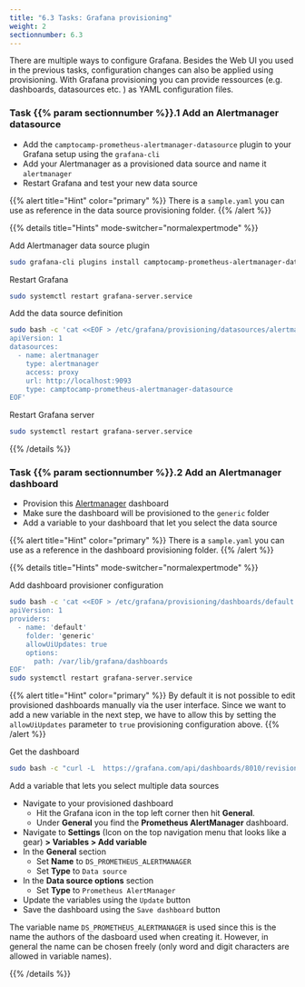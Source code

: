 ```yaml
---
title: "6.3 Tasks: Grafana provisioning"
weight: 2
sectionnumber: 6.3
---
```


There are multiple ways to configure Grafana. Besides the Web UI you used in the previous tasks, configuration changes can also be applied using provisioning. With Grafana provisioning you can provide ressources (e.g. dashboards, datasources etc. ) as YAML configuration files.

### Task {{% param sectionnumber %}}.1 Add an Alertmanager datasource

* Add the `camptocamp-prometheus-alertmanager-datasource` plugin to your Grafana setup using the `grafana-cli`
* Add your Alertmanager as a provisioned data source and name it `alertmanager`
* Restart Grafana and test your new data source

{{% alert title="Hint" color="primary" %}}
There is a `sample.yaml` you can use as reference in the data source provisioning folder.
{{% /alert %}}


{{% details title="Hints" mode-switcher="normalexpertmode" %}}

Add Alertmanager data source plugin

```bash
sudo grafana-cli plugins install camptocamp-prometheus-alertmanager-datasource
```

Restart Grafana

```bash
sudo systemctl restart grafana-server.service
```

Add the data source definition

```bash
sudo bash -c 'cat <<EOF > /etc/grafana/provisioning/datasources/alertmanager.yaml
apiVersion: 1
datasources:
  - name: alertmanager
    type: alertmanager
    access: proxy
    url: http://localhost:9093
    type: camptocamp-prometheus-alertmanager-datasource
EOF'
```

Restart Grafana server

```bash
sudo systemctl restart grafana-server.service
```

{{% /details %}}


### Task {{% param sectionnumber %}}.2 Add an Alertmanager dashboard

* Provision this [Alertmanager](https://grafana.com/grafana/dashboards/8010) dashboard
* Make sure the dashboard will be provisioned to the `generic` folder
* Add a variable to your dashboard that let you select the data source

{{% alert title="Hint" color="primary" %}}
There is a `sample.yaml` you can use as a reference in the dashboard provisioning folder.
{{% /alert %}}


{{% details title="Hints" mode-switcher="normalexpertmode" %}}

Add dashboard provisioner configuration

```bash
sudo bash -c 'cat <<EOF > /etc/grafana/provisioning/dashboards/default.yaml
apiVersion: 1
providers:
  - name: 'default'
    folder: 'generic'
    allowUiUpdates: true
    options:
      path: /var/lib/grafana/dashboards
EOF'
sudo systemctl restart grafana-server.service
```

{{% alert title="Hint" color="primary" %}}
By default it is not possible to edit provisioned dashboards manually via the user interface. Since we want to add a new variable in the next step, we have to allow this by setting the `allowUiUpdates` parameter to `true` provisioning configuration above.
{{% /alert %}}

Get the dashboard

```bash
sudo bash -c "curl -L  https://grafana.com/api/dashboards/8010/revisions/1/download > /var/lib/grafana/dashboards/alertmanager.json"
```

Add a variable that lets you select multiple data sources

* Navigate to your provisioned dashboard
  * Hit the Grafana icon in the top left corner then hit **General**.
  * Under **General** you find the **Prometheus AlertManager** dashboard.
* Navigate to **Settings** (Icon on the top navigation menu that looks like a gear) **> Variables > Add variable**
* In the **General** section
  * Set **Name** to `DS_PROMETHEUS_ALERTMANAGER`
  * Set **Type** to `Data source`
* In the **Data source options** section
  * Set **Type** to  `Prometheus AlertManager`
* Update the variables using the `Update` button
* Save the dashboard using the `Save dashboard` button

The variable name `DS_PROMETHEUS_ALERTMANAGER` is used since this is the name the authors of the dasboard used when creating it. However, in general the name can be chosen freely (only word and digit characters are allowed in variable names).

{{% /details %}}
